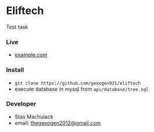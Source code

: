 # Eliftech 
Test task

### Live
- [example.com](example.com)

### Install
- `git clone https://github.com/gexogen921/eliftech`
- execute database in mysql from `api/database/tree.sql`

### Developer
- Stas Machulack
- email: [thegexogen2012@gmail.com](thegexogen2012@gmail.com)
